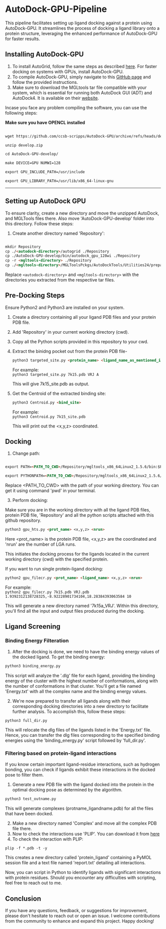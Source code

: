 # AutoDock-GPU-Pipeline

This pipeline facilitates setting up ligand docking against a protein using AutoDock-GPU. It streamlines the process of docking a ligand library onto a protein structure, leveraging the enhanced performance of AutoDock-GPU for faster results.

## Installing AutoDock-GPU

1. To install AutoGrid, follow the same steps as described [here](https://github.com/gautam2002m/AutoDockPipeline). For faster docking on systems with GPUs, install AutoDock-GPU. 
2. To compile AutoDock-GPU, simply navigate to this [GitHub page](https://github.com/ccsb-scripps/AutoDock-GPU) and follow the provided instructions.
3. Make sure to download the MGLtools tar file compatible with your system, which is essential for running both AutoDock GUI (ADT) and AutoDock4. It is available on their [website](https://ccsb.scripps.edu/mgltools/).


Incase you face any problem compiling the software, you can use the following steps:

**Make sure you have OPENCL installed**

```markdown
 
wget https://github.com/ccsb-scripps/AutoDock-GPU/archive/refs/heads/develop.zip

unzip develop.zip

cd AutoDock-GPU-develop/

make DEVICE=GPU NUMWI=128

export GPU_INCLUDE_PATH=/usr/include

export GPU_LIBRARY_PATH=/usr/lib/x86_64-linux-gnu

```
---

## Setting up AutoDock GPU

To ensure clarity, create a new directory and move the unzipped AutoDock, and MGLTools files there. Also move 'AutoDock-GPU-develop' folder into this directory. Follow these steps:

1. Create another directory named 'Repository':

```markdown

mkdir Repository
cp ./<autodock-directory>/autogrid ./Repository
cp ./AutoDock-GPU-develop/bin/autodock_gpu_128wi ./Repository
cp -r <mgltools-directory> ./Repository
cp ./<mgltools-directory>/MGLToolsPckgs/AutoDockTools/Utilities24/prepare_*4.py ./Repository

```
Replace `<autodock-directory>` and `<mgltools-directory>` with the directories you extracted from the respective tar files.

## Pre-Docking Steps

Ensure Python2 and Python3 are installed on your system.

1. Create a directory containing all your ligand PDB files and your protein PDB file.
2. Add 'Repository' in your current working directory (cwd).
3. Copy all the Python scripts provided in this repository to your cwd.
4. Extract the binidng pocket out from the protein PDB file-
   
   ```markdown
   python3 targeted_site.py <protein_name> <ligand_name_as_mentioned_in_pdb_file> <CHAIN_ID_for_ligand>
   ```

   For example:
   <br>
   `python3 targeted_site.py 7k15.pdb VRJ A`

   This will give 7k15_site.pdb as output.

   
6. Get the Centroid of the extracted binding site:
   
   ```markdown
   python3 Centroid.py <bind_site>
   ```

   
   For example:
   <br>
   `python3 Centroid.py 7k15_site.pdb`

   This will print out the <x,y,z> coordinated.

 ## Docking

 1. Change path:

```markdown

export PATH=<PATH_TO_CWD>/Repository/mgltools_x86_64Linux2_1.5.6/bin:$PATH

export PYTHONPATH=<PATH_TO_CWD>/Repository/mgltools_x86_64Linux2_1.5.6/MGLToolsPckgs/:$PYTHONPATH

```
Replace <PATH_TO_CWD> with the path of your working directory. You can get it using command 'pwd' in your terminal.

3. Perform docking:

Make sure you are in the working directory with all the ligand PDB files, protein PDB file, 'Repository' and all the python scripts attached with this github repository.

```markdown 
python3 gpu_hts.py <prot_name> <x,y,z> <nrun>
```

Here <prot_name> is the protein PDB file, <x,y,z> are the coordinated and 'nrun' are the number of LGA runs. 

This initiates the docking process for the ligands located in the current working directory (cwd) with the specified protein.

If you want to run single protein-ligand docking:

```markdown 
python2 gpu_filecr.py <prot_name> <ligand_name> <x,y,z> <nrun>
```

For example:
<br>
`python2 gpu_filecr.py 7k15.pdb VRJ.pdb 1.9392312138728325,-8.92228901734104,18.28384393063584 10`

This will generate a new directory named '7k15a_VRJ'. Within this directory, you'll find all the input and output files produced during the docking.

## Ligand Screening

### Binding Energy Filteration

1. After the docking is done, we need to have the binding energy values of the docked ligand. To get the binding energy:

```markdown 
python3 binding_energy.py
```

This script will analyze the '.dlg' file for each ligand, providing the binding energy of the cluster with the highest number of conformations, along with the number of conformations in that cluster. You'll get a file named 'Energy.txt' with all the complex name and the binding energy values.

2. We're now prepared to transfer all ligands along with their corresponding docking directories into a new directory to facilitate further analysis. To accomplish this, follow these steps:

``` markdown
python3 full_dir.py
```

This will relocate the dlg files of the ligands listed in the 'Energy.txt' file. Hence, you can transfer the dlg files corresponding to the specified binding energies using the 'binding_energy.py' script followed by 'full_dir.py'.

### Filtering based on protein-ligand interactions

If you know certain important ligand-residue interactions, such as hydrogen bonding, you can check if ligands exhibit these interactions in the docked pose to filter them.

1. Generate a new PDB file with the ligand docked into the protein in the optimal docking pose as determined by the algorithm.
   
``` markdown
python3 test_outname.py 
```
This will generate complexes (protname_ligandname.pdb) for all the files that have been docked.

2. Make a new directory named 'Complex' and move all the complex PDB file there.
3. Now to check the interactions use 'PLIP'. You can download it from [here](https://github.com/pharmai/plip)
4. To check the interaction with PLIP:
``` markdown
plip -f *.pdb -t -y
```
This creates a new directory called 'protein_ligand' containing a PyMOL session file and a text file named 'report.txt' detailing all interactions.

Now, you can script in Python to identify ligands with significant interactions with protein residues. Should you encounter any difficulties with scripting, feel free to reach out to me.

## Conclusion

If you have any questions, feedback, or suggestions for improvement, please don't hesitate to reach out or open an issue. I welcome contributions from the community to enhance and expand this project. Happy docking!




   








 
